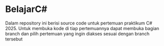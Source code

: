 # BelajarC#

Dalam repository ini berisi source code untuk pertemuan praktikum C# 2025. Untuk membuka kode di tiap pertemuannya dapat membuka bagian branch dan pilih pertemuan yang ingin diakses sesuai dengan branch tersebut